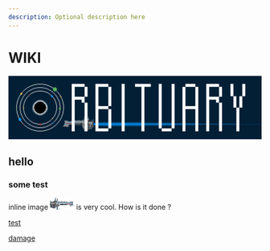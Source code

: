 ```yaml
---
description: Optional description here
---
```


# WIKI

![](_assets/banner.png)

## hello

### some test

inline image  ![](_assets/inline.png)   is very cool. How is it done ?

[test](mechanics/test.md)

[damage](mechanics/damage.md)
